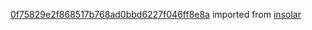 [0f75829e2f868517b768ad0bbd6227f046ff8e8a](https://github.com/insolar/insolar/commit/0f75829e2f868517b768ad0bbd6227f046ff8e8a) imported from [insolar](https://github.com/insolar/insolar)
